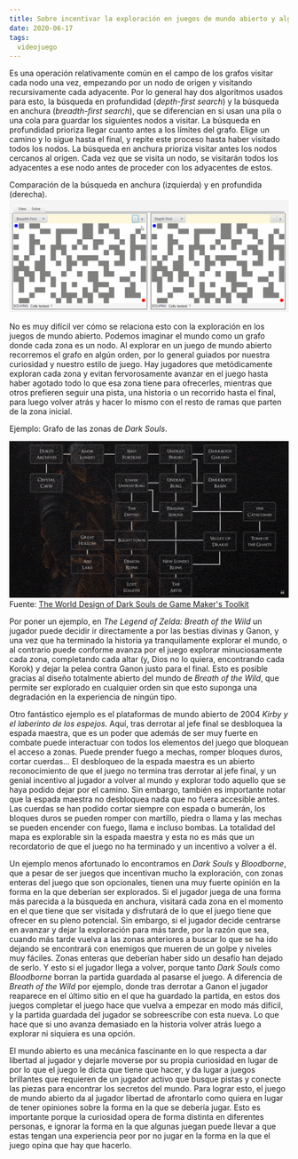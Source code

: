 ```yaml
---
title: Sobre incentivar la exploración en juegos de mundo abierto y algoritmos para recorrer grafos 
date: 2020-06-17
tags:
  videojuego
---
```

Es una operación relativamente común en el campo de los grafos visitar cada nodo una vez, empezando por un nodo de origen y visitando recursivamente cada adyacente. Por lo general hay dos algoritmos usados para esto, la búsqueda en profundidad (*depth-first search*) y la búsqueda en anchura (*breadth-first search*), que se diferencian en si usan una pila o una cola para guardar los siguientes nodos a visitar. La búsqueda en profundidad prioriza llegar cuanto antes a los límites del grafo. Elige un camino y lo sigue hasta el final, y repite este proceso hasta haber visitado todos los nodos. La búsqueda en anchura prioriza visitar antes los nodos cercanos al origen. Cada vez que se visita un nodo, se visitarán todos los adyacentes a ese nodo antes de proceder con los adyacentes de estos.

Comparación de la búsqueda en anchura (izquierda) y en profundida (derecha).
![Comparación de algoritmos de recorrer grafo](/images/graph-traversal.gif)

No es muy difícil ver cómo se relaciona esto con la exploración en los juegos de mundo abierto. Podemos imaginar el mundo como un grafo donde cada zona es un nodo. Al explorar en un juego de mundo abierto recorremos el grafo en algún orden, por lo general guiados por nuestra curiosidad y nuestro estilo de juego. Hay jugadores que metódicamente exploran cada zona y evitan fervorosamente avanzar en el juego hasta haber agotado todo lo que esa zona tiene para ofrecerles, mientras que otros prefieren seguir una pista, una historia o un recorrido hasta el final, para luego volver atrás y hacer lo mismo con el resto de ramas que parten de la zona inicial.

Ejemplo: Grafo de las zonas de *Dark Souls*.

![Grafo de zonas de Dark Souls](/images/grafo-dark-souls-gmtk.png)
Fuente: [The World Design of Dark Souls de Game Maker's Toolkit](https://www.youtube.com/watch?v=QhWdBhc3Wjc)

Por poner un ejemplo, en *The Legend of Zelda: Breath of the Wild* un jugador puede decidir ir directamente a por las bestias divinas y Ganon, y una vez que ha terminado la historia ya tranquilamente explorar el mundo, o al contrario puede conforme avanza por el juego explorar minuciosamente cada zona, completando cada altar (y, Dios no lo quiera, encontrando cada Korok) y dejar la pelea contra Ganon justo para el final. Esto es posible gracias al diseño totalmente abierto del mundo de *Breath of the Wild*, que permite ser explorado en cualquier orden sin que esto suponga una degradación en la experiencia de ningún tipo.

Otro fantástico ejemplo es el plataformas de mundo abierto de 2004 *Kirby y el laberinto de los espejos*. Aquí, tras derrotar al jefe final se desbloquea la espada maestra, que es un poder que además de ser muy fuerte en combate puede interactuar con todos los elementos del juego que bloquean el acceso a zonas. Puede prender fuego a mechas, romper bloques duros, cortar cuerdas... El desbloqueo de la espada maestra es un abierto reconocimiento de que el juego no termina tras derrotar al jefe final, y un genial incentivo al jugador a volver al mundo y explorar todo aquello que se haya podido dejar por el camino. Sin embargo, también es importante notar que la espada maestra no desbloquea nada que no fuera accesible antes. Las cuerdas se han podido cortar siempre con espada o bumerán, los bloques duros se pueden romper con martillo, piedra o llama y las mechas se pueden encender con fuego, llama e incluso bombas. La totalidad del mapa es explorable sin la espada maestra y esta no es más que un recordatorio de que el juego no ha terminado y un incentivo a volver a él.

Un ejemplo menos afortunado lo encontramos en *Dark Souls* y *Bloodborne*, que a pesar de ser juegos que incentivan mucho la exploración, con zonas enteras del juego que son opcionales, tienen una muy fuerte opinión en la forma en la que deberían ser explorados. Si el jugador juega de una forma más parecida a la búsqueda en anchura, visitará cada zona en el momento en el que tiene que ser visitada y disfrutará de lo que el juego tiene que ofrecer en su pleno potencial. Sin embargo, si el jugador decide centrarse en avanzar y dejar la exploración para más tarde, por la razón que sea, cuando más tarde vuelva a las zonas anteriores a buscar lo que se ha ido dejando se encontrará con enemigos que mueren de un golpe y niveles muy fáciles. Zonas enteras que deberían haber sido un desafío han dejado de serlo. Y esto si el jugador llega a volver, porque tanto *Dark Souls* como *Bloodborne* borran la partida guardada al pasarse el juego. A diferencia de *Breath of the Wild* por ejemplo, donde tras derrotar a Ganon el jugador reaparece en el último sitio en el que ha guardado la partida, en estos dos juegos completar el juego hace que vuelva a empezar en modo más difícil, y la partida guardada del jugador se sobreescribe con esta nueva. Lo que hace que si uno avanza demasiado en la historia volver atrás luego a explorar ni siquiera es una opción.

El mundo abierto es una mecánica fascinante en lo que respecta a dar libertad al jugador y dejarle moverse por su propia curiosidad en lugar de por lo que el juego le dicta que tiene que hacer, y da lugar a juegos brillantes que requieren de un jugador activo que busque pistas y conecte las piezas para encontrar los secretos del mundo. Para lograr esto, el juego de mundo abierto da al jugador libertad de afrontarlo como quiera en lugar de tener opiniones sobre la forma en la que se debería jugar. Esto es importante porque la curiosidad opera de forma distinta en diferentes personas, e ignorar la forma en la que algunas juegan puede llevar a que estas tengan una experiencia peor por no jugar en la forma en la que el juego opina que hay que hacerlo.
